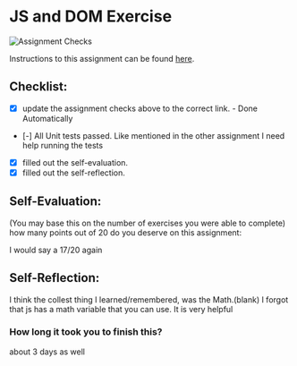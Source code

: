 JS and DOM Exercise
===================================
![Assignment Checks](https://github.com/IT3049C/JS-and-DOM-Exercises/workflows/Assignment%20Checks/badge.svg)

Instructions to this assignment can be found [here](https://it3049c.github.io/Material/Assignments/2.JavaScript_Exercises/).

## Checklist:
- [x] update the assignment checks above to the correct link. - Done Automatically
- [-] All Unit tests passed. Like mentioned in the other assignment I need help running the tests
- [x] filled out the self-evaluation.
- [x] filled out the self-reflection.

## Self-Evaluation: 
(You may base this on the number of exercises you were able to complete)
how many points out of 20 do you deserve on this assignment:

I would say a 17/20 again

## Self-Reflection:
<!-- What did you learn that you found interesting -->

I think the collest thing I learned/remembered, was the Math.(blank) I forgot that js has a math variable that you can use. It is very helpful

### How long it took you to finish this?
about 3 days as well